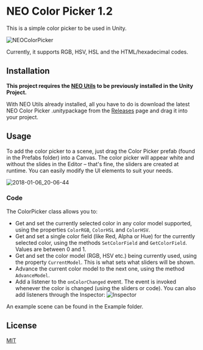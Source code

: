 ﻿# NEO Color Picker 1.2
This is a simple color picker to be used in Unity.

![NEOColorPicker](https://user-images.githubusercontent.com/6721656/34644375-a5a6964c-f31c-11e7-880c-21e592988ce6.png)

Currently, it supports RGB, HSV, HSL and the HTML/hexadecimal codes.

## Installation
**This project requires the [NEO Utils](https://github.com/NelsonWilliam/NEOUtils/) to be previously installed in the Unity Project.** 

With NEO Utils already installed, all you have to do is download the latest NEO Color Picker .unitypackage from the [Releases](https://github.com/NelsonWilliam/NEOColorPicker/releases/) page and drag it into your project.

## Usage
To add the color picker to a scene, just drag the Color Picker prefab (found in the Prefabs folder) into a Canvas. The color picker will appear white and without the slides in the Editor – that's fine, the sliders are created at runtime. You can easily modify the UI elements to suit your needs.

![2018-01-06_20-06-44](https://user-images.githubusercontent.com/6721656/34644408-260e4de8-f31d-11e7-843d-570d53ca9f89.png)

### Code

The ColorPicker class allows you to:

* Get and set the currently selected color in any color model supported, using the properties ``ColorRGB``, ``ColorHSL`` and ``ColorHSV``.
* Get and set a single color field (like Red, Alpha or Hue) for the currently selected color, using the methods ``SetColorField`` and ``GetColorField``. Values are between 0 and 1.
* Get and set the color model (RGB, HSV etc.) being currently used, using the property ``CurrentModel``. This is what sets what sliders will be shown.
* Advance the current color model to the next one, using the method ``AdvanceModel``.
* Add a listener to the ``onColorChanged`` event. The event is invoked whenever the color is changed (using the sliders or code). You can also add listeners through the Inspector:
![Inspector](https://user-images.githubusercontent.com/6721656/34712037-9bcbf200-f508-11e7-8dbd-057d1cb79fd2.png)

An example scene can be found in the Example folder.

## License
[MIT](/LICENSE.md)
